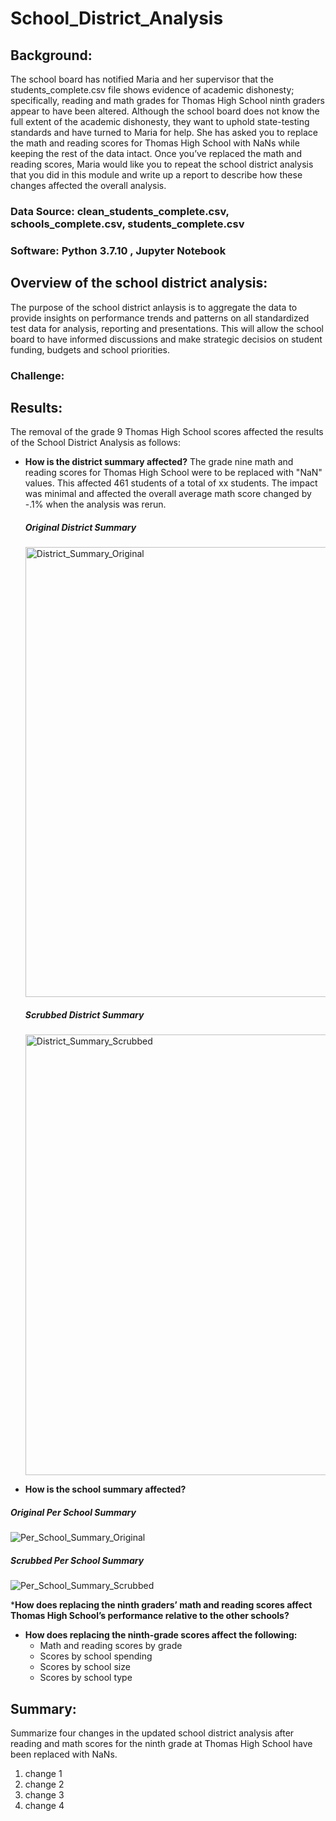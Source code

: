 # **School_District_Analysis**

## **Background:**
The school board has notified Maria and her supervisor that the students_complete.csv file shows evidence of academic dishonesty; specifically, reading and math grades for Thomas High School ninth graders appear to have been altered. Although the school board does not know the full extent of the academic dishonesty, they want to uphold state-testing standards and have turned to Maria for help. She has asked you to replace the math and reading scores for Thomas High School with NaNs while keeping the rest of the data intact. Once you’ve replaced the math and reading scores, Maria would like you to repeat the school district analysis that you did in this module and write up a report to describe how these changes affected the overall analysis.

### Data Source: clean_students_complete.csv, schools_complete.csv, students_complete.csv 
### Software: Python 3.7.10 , Jupyter Notebook


## **Overview of the school district analysis:**
The purpose of the school district anlaysis is to aggregate the data to provide insights on performance trends and patterns on all standardized test data for analysis, reporting and presentations. This will allow the school board to have informed discussions and make strategic decisios on student funding, budgets and school priorities.

### **Challenge:**

## **Results:**
The removal of the grade 9 Thomas High School scores affected the results of the School District Analysis as follows:

* **How is the district summary affected?**
The grade nine math and reading scores for Thomas High School were to be replaced with "NaN" values.  This affected 461 students of a total of xx students.   The impact was minimal and affected the overall average math score changed by -.1% when the analysis was rerun.
      
  ##### Original District Summary

  <img width="720" alt="District_Summary_Original" src="https://user-images.githubusercontent.com/89538802/134520149-342d4e16-c5ce-4484-a088-d3f532a17899.PNG">

  ##### Scrubbed District Summary

  <img width="705" alt="District_Summary_Scrubbed" src="https://user-images.githubusercontent.com/89538802/134528624-bc9d17c2-a820-42e5-b825-332fcb0b8603.PNG">

 * **How is the school summary affected?**
 
  ##### Original Per School Summary
  
  ![Per_School_Summary_Original](https://user-images.githubusercontent.com/89538802/134528076-2f2211f3-29de-455b-beba-3157935b0633.PNG)

 
  ##### Scrubbed Per School Summary
  ![Per_School_Summary_Scrubbed](https://user-images.githubusercontent.com/89538802/134528515-4218c2bb-3a38-4b99-824e-39dcf36b985b.PNG)


***How does replacing the ninth graders’ math and reading scores affect Thomas High School’s performance relative to the other schools?**





* **How does replacing the ninth-grade scores affect the following:**
  * Math and reading scores by grade
  * Scores by school spending
  * Scores by school size
  * Scores by school type


## **Summary:**

Summarize four changes in the updated school district analysis after reading and math scores for the ninth grade at Thomas High School have been replaced with NaNs.
1. change 1
2. change 2
3. change 3
4. change 4
